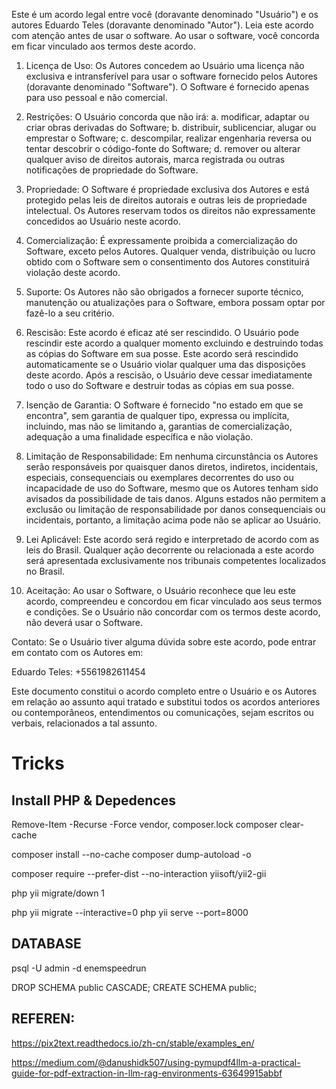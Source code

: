 Este é um acordo legal entre você (doravante denominado "Usuário") e os autores Eduardo Teles (doravante denominado "Autor"). Leia este acordo com atenção antes de usar o software. Ao usar o software, você concorda em ficar vinculado aos termos deste acordo.

1. Licença de Uso:
   Os Autores concedem ao Usuário uma licença não exclusiva e intransferível para usar o software fornecido pelos Autores (doravante denominado "Software"). O Software é fornecido apenas para uso pessoal e não comercial.

2. Restrições:
   O Usuário concorda que não irá:
   a. modificar, adaptar ou criar obras derivadas do Software;
   b. distribuir, sublicenciar, alugar ou emprestar o Software;
   c. descompilar, realizar engenharia reversa ou tentar descobrir o código-fonte do Software;
   d. remover ou alterar qualquer aviso de direitos autorais, marca registrada ou outras notificações de propriedade do Software.

3. Propriedade:
   O Software é propriedade exclusiva dos Autores e está protegido pelas leis de direitos autorais e outras leis de propriedade intelectual. Os Autores reservam todos os direitos não expressamente concedidos ao Usuário neste acordo.

4. Comercialização:
   É expressamente proibida a comercialização do Software, exceto pelos Autores. Qualquer venda, distribuição ou lucro obtido com o Software sem o consentimento dos Autores constituirá violação deste acordo.

5. Suporte:
   Os Autores não são obrigados a fornecer suporte técnico, manutenção ou atualizações para o Software, embora possam optar por fazê-lo a seu critério.

6. Rescisão:
   Este acordo é eficaz até ser rescindido. O Usuário pode rescindir este acordo a qualquer momento excluindo e destruindo todas as cópias do Software em sua posse. Este acordo será rescindido automaticamente se o Usuário violar qualquer uma das disposições deste acordo. Após a rescisão, o Usuário deve cessar imediatamente todo o uso do Software e destruir todas as cópias em sua posse.

7. Isenção de Garantia:
   O Software é fornecido "no estado em que se encontra", sem garantia de qualquer tipo, expressa ou implícita, incluindo, mas não se limitando a, garantias de comercialização, adequação a uma finalidade específica e não violação.

8. Limitação de Responsabilidade:
   Em nenhuma circunstância os Autores serão responsáveis por quaisquer danos diretos, indiretos, incidentais, especiais, consequenciais ou exemplares decorrentes do uso ou incapacidade de uso do Software, mesmo que os Autores tenham sido avisados da possibilidade de tais danos. Alguns estados não permitem a exclusão ou limitação de responsabilidade por danos consequenciais ou incidentais, portanto, a limitação acima pode não se aplicar ao Usuário.

9. Lei Aplicável:
   Este acordo será regido e interpretado de acordo com as leis do Brasil. Qualquer ação decorrente ou relacionada a este acordo será apresentada exclusivamente nos tribunais competentes localizados no Brasil.

10. Aceitação:
    Ao usar o Software, o Usuário reconhece que leu este acordo, compreendeu e concordou em ficar vinculado aos seus termos e condições. Se o Usuário não concordar com os termos deste acordo, não deverá usar o Software.

Contato:
Se o Usuário tiver alguma dúvida sobre este acordo, pode entrar em contato com os Autores em:

Eduardo Teles: +5561982611454

Este documento constitui o acordo completo entre o Usuário e os Autores em relação ao assunto aqui tratado e substitui todos os acordos anteriores ou contemporâneos, entendimentos ou comunicações, sejam escritos ou verbais, relacionados a tal assunto.


# Tricks 

## Install PHP & Depedences
Remove-Item -Recurse -Force vendor, composer.lock
composer clear-cache

composer install --no-cache
composer dump-autoload -o

composer require --prefer-dist --no-interaction yiisoft/yii2-gii

php yii migrate/down 1

php yii migrate --interactive=0
php yii serve --port=8000


## DATABASE
psql -U admin -d enemspeedrun

DROP SCHEMA public CASCADE;
CREATE SCHEMA public;

## REFEREN:

https://pix2text.readthedocs.io/zh-cn/stable/examples_en/

https://medium.com/@danushidk507/using-pymupdf4llm-a-practical-guide-for-pdf-extraction-in-llm-rag-environments-63649915abbf
